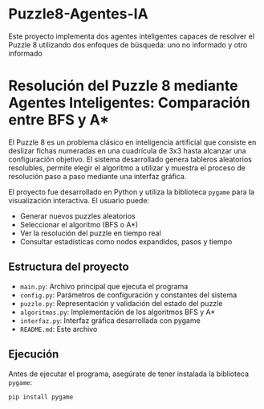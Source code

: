 # Puzzle8-Agentes-IA
Este proyecto implementa dos agentes inteligentes capaces de resolver el Puzzle 8 utilizando dos enfoques de búsqueda: uno no informado y otro informado
# Resolución del Puzzle 8 mediante Agentes Inteligentes: Comparación entre BFS y A*

El Puzzle 8 es un problema clásico en inteligencia artificial que consiste en deslizar fichas numeradas en una cuadrícula de 3x3 hasta alcanzar una configuración objetivo. El sistema desarrollado genera tableros aleatorios resolubles, permite elegir el algoritmo a utilizar y muestra el proceso de resolución paso a paso mediante una interfaz gráfica.

El proyecto fue desarrollado en Python y utiliza la biblioteca `pygame` para la visualización interactiva. El usuario puede:

- Generar nuevos puzzles aleatorios
- Seleccionar el algoritmo (BFS o A*)
- Ver la resolución del puzzle en tiempo real
- Consultar estadísticas como nodos expandidos, pasos y tiempo

## Estructura del proyecto

- `main.py`: Archivo principal que ejecuta el programa
- `config.py`: Parámetros de configuración y constantes del sistema
- `puzzle.py`: Representación y validación del estado del puzzle
- `algoritmos.py`: Implementación de los algoritmos BFS y A*
- `interfaz.py`: Interfaz gráfica desarrollada con pygame
- `README.md`: Este archivo


## Ejecución

Antes de ejecutar el programa, asegúrate de tener instalada la biblioteca `pygame`:

```bash
pip install pygame

